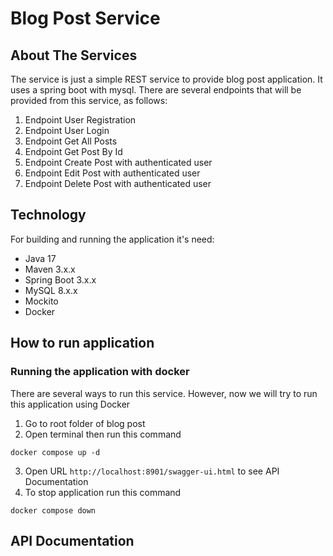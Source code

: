# Blog Post Service
## About The Services
The service is just a simple REST service to provide blog post application. It uses a spring boot with mysql.
There are several endpoints that will be provided from this service, as follows:
1. Endpoint User Registration
2. Endpoint User Login
3. Endpoint Get All Posts
4. Endpoint Get Post By Id
5. Endpoint Create Post with authenticated user
6. Endpoint Edit Post with authenticated user
7. Endpoint Delete Post with authenticated user

## Technology
For building and running the application it's need:
* Java 17
* Maven 3.x.x
* Spring Boot 3.x.x
* MySQL 8.x.x
* Mockito
* Docker

## How to run application
### Running the application with docker
There are several ways to run this service. However, now we will try to run this application using Docker
1. Go to root folder of blog post
2. Open terminal then run this command
````
docker compose up -d
````
3. Open URL `http://localhost:8901/swagger-ui.html` to see API Documentation 
4. To stop application run this command
````
docker compose down
````

## API Documentation
